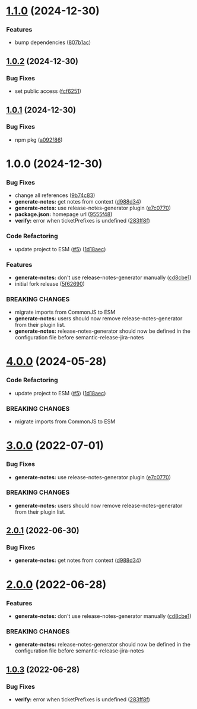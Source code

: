 # [1.1.0](https://github.com/davidspek/semantic-release-jira-notes/compare/v1.0.2...v1.1.0) (2024-12-30)


### Features

* bump dependencies ([807b1ac](https://github.com/davidspek/semantic-release-jira-notes/commit/807b1ac4c07d6a9f7415e8f199e172f4b41a8279))

## [1.0.2](https://github.com/davidspek/semantic-release-jira-notes/compare/v1.0.1...v1.0.2) (2024-12-30)


### Bug Fixes

* set public access ([fcf6251](https://github.com/davidspek/semantic-release-jira-notes/commit/fcf6251c88f391085b93498a1a7f44cecff08933))

## [1.0.1](https://github.com/davidspek/semantic-release-jira-notes/compare/v1.0.0...v1.0.1) (2024-12-30)


### Bug Fixes

* npm pkg ([a092f86](https://github.com/davidspek/semantic-release-jira-notes/commit/a092f86aa1905ca677f80dfdfaa69f9952ac741f))

# 1.0.0 (2024-12-30)


### Bug Fixes

* change all references ([9b74c83](https://github.com/davidspek/semantic-release-jira-notes/commit/9b74c83359e41c3419809bde6f7af80e8faa76c0))
* **generate-notes:** get notes from context ([d988d34](https://github.com/davidspek/semantic-release-jira-notes/commit/d988d345e63626ef0662d1a759a2b44a70ce59c6))
* **generate-notes:** use release-notes-generator plugin ([e7c0770](https://github.com/davidspek/semantic-release-jira-notes/commit/e7c0770d88727f397ddb62083598c3541a92239f))
* **package.json:** homepage url ([9555f48](https://github.com/davidspek/semantic-release-jira-notes/commit/9555f48881246917f802e64d46f9b519e6424efe))
* **verify:** error when ticketPrefixes is undefined ([283ff8f](https://github.com/davidspek/semantic-release-jira-notes/commit/283ff8f96fb7778a701871381b49d9eda0420b5b))


### Code Refactoring

* update project to ESM ([#5](https://github.com/davidspek/semantic-release-jira-notes/issues/5)) ([1d18aec](https://github.com/davidspek/semantic-release-jira-notes/commit/1d18aecf617dc7363a854a58577c2fcf4197016d))


### Features

* **generate-notes:** don't use release-notes-generator manually ([cd8cbe1](https://github.com/davidspek/semantic-release-jira-notes/commit/cd8cbe1ef89ede9608afdafde7c75a4a1e9c5ed5))
* initial fork release ([5f62690](https://github.com/davidspek/semantic-release-jira-notes/commit/5f62690cda01638d20be6d42fd350585c3352a1b))


### BREAKING CHANGES

* migrate imports from CommonJS to ESM
* **generate-notes:** users should now remove release-notes-generator
from their plugin list.
* **generate-notes:** release-notes-generator should now be defined in the
configuration file before semantic-release-jira-notes

# [4.0.0](https://github.com/iamludal/semantic-release-jira-notes/compare/3.0.0...4.0.0) (2024-05-28)


### Code Refactoring

* update project to ESM ([#5](https://github.com/iamludal/semantic-release-jira-notes/issues/5)) ([1d18aec](https://github.com/iamludal/semantic-release-jira-notes/commit/1d18aecf617dc7363a854a58577c2fcf4197016d))


### BREAKING CHANGES

* migrate imports from CommonJS to ESM

# [3.0.0](https://github.com/iamludal/semantic-release-jira-notes/compare/2.0.1...3.0.0) (2022-07-01)


### Bug Fixes

* **generate-notes:** use release-notes-generator plugin ([e7c0770](https://github.com/iamludal/semantic-release-jira-notes/commit/e7c0770d88727f397ddb62083598c3541a92239f))


### BREAKING CHANGES

* **generate-notes:** users should now remove release-notes-generator
from their plugin list.

## [2.0.1](https://github.com/iamludal/semantic-release-jira-notes/compare/2.0.0...2.0.1) (2022-06-30)


### Bug Fixes

* **generate-notes:** get notes from context ([d988d34](https://github.com/iamludal/semantic-release-jira-notes/commit/d988d345e63626ef0662d1a759a2b44a70ce59c6))

# [2.0.0](https://github.com/iamludal/semantic-release-jira-notes/compare/1.0.3...2.0.0) (2022-06-28)


### Features

* **generate-notes:** don't use release-notes-generator manually ([cd8cbe1](https://github.com/iamludal/semantic-release-jira-notes/commit/cd8cbe1ef89ede9608afdafde7c75a4a1e9c5ed5))


### BREAKING CHANGES

* **generate-notes:** release-notes-generator should now be defined in the
configuration file before semantic-release-jira-notes

## [1.0.3](https://github.com/iamludal/semantic-release-jira-notes/compare/1.0.2...1.0.3) (2022-06-28)


### Bug Fixes

* **verify:** error when ticketPrefixes is undefined ([283ff8f](https://github.com/iamludal/semantic-release-jira-notes/commit/283ff8f96fb7778a701871381b49d9eda0420b5b))
